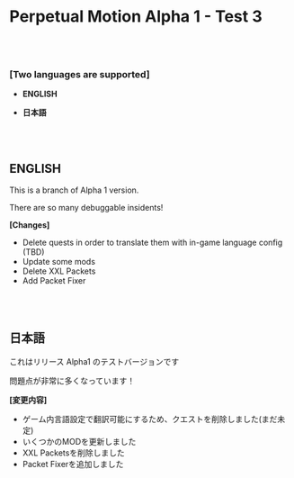 # Perpetual Motion Alpha 1 - Test 3

<br>
<br>

### **[Two languages are supported]**

- **ENGLISH**

- **日本語**

<br>
<br>

## **ENGLISH**

This is a branch of Alpha 1 version.

There are so many debuggable insidents!

**[Changes]**
- Delete quests in order to translate them with in-game language config (TBD)
- Update some mods
- Delete XXL Packets
- Add Packet Fixer

<br>
<br>

## **日本語**

これはリリース Alpha1 のテストバージョンです

問題点が非常に多くなっています！

**[変更内容]**
- ゲーム内言語設定で翻訳可能にするため、クエストを削除しました(まだ未定)
- いくつかのMODを更新しました
- XXL Packetsを削除しました
- Packet Fixerを追加しました